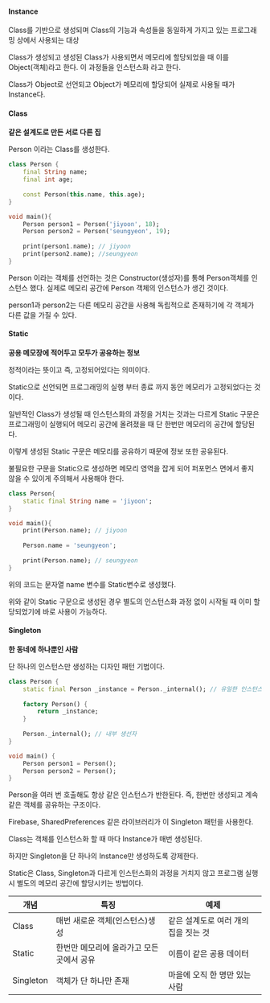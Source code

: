 #### Instance

Class를 기반으로 생성되며 Class의 기능과 속성들을 동일하게 가지고 있는 프로그래밍 상에서 사용되는 대상

Class가 생성되고 생성된 Class가 사용되면서 메모리에 할당되었을 때 이를 Object(객체)라고 한다. 이 과정들을 인스턴스화 라고 한다.

Class가 Object로 선언되고 Object가 메모리에 할당되어 실제로 사용될 때가 Instance다.

#### Class

**같은 설계도로 만든 서로 다른 집**

Person 이라는 Class를 생성한다. 

```dart
class Person {
	final String name;
	final int age;
	
	const Person(this.name, this.age);
}

void main(){
	Person person1 = Person('jiyoon', 18);
	Person person2 = Person('seungyeon', 19);
	
	print(person1.name); // jiyoon
	print(person2.name); //seungyeon
}
```

Person 이라는 객체를 선언하는 것은 Constructor(생성자)를 통해 Person객체를 인스턴스 했다. 실제로 메모리 공간에 Person 객체의 인스턴스가 생긴 것이다. 

person1과 person2는 다른 메모리 공간을 사용해 독립적으로 존재하기에 각 객체가 다른 값을 가질 수 있다. 

#### Static

**공용 메모장에 적어두고 모두가 공유하는 정보**

정적이라는 뜻이고 즉, 고정되어있다는 의미이다. 

Static으로 선언되면 프로그래밍의 실행 부터 종료 까지 동안 메모리가 고정되었다는 것이다. 

일반적인 Class가 생성될 때 인스턴스화의 과정을 거치는 것과는 다르게 Static 구문은 프로그래밍이 실행되어 메모리 공간에 올려졌을 때 단 한번만 메모리의 공간에 할당된다. 

이렇게 생성된 Static 구문은 메모리를 공유하기 때문에 정보 또한 공유된다. 

불필요한 구문을 Static으로 생성하면 메모리 영역을 잡게 되어 퍼포먼스 면에서 좋지 않을 수 있이게 주의해서 사용해야 한다. 

```dart
class Person{
	static final String name = 'jiyoon';
}

void main(){
	print(Person.name); // jiyoon
	
	Person.name = 'seungyeon';
	
	print(Person.name); // seungyeon
}
```

위의 코드는 문자열 name 변수를 Static변수로 생성했다.

위와 같이 Static 구문으로 생성된 경우 별도의 인스턴스화 과정 없이 시작될 때 이미 할당되었기에 바로 사용이 가능하다. 

#### Singleton

**한 동네에 하나뿐인 사람**

단 하나의 인스턴스만 생성하는 디자인 패턴 기법이다. 

```dart
class Person {
	static final Person _instance = Person._internal(); // 유일한 인스턴스
	
	factory Person() {
		return _instance;
	}
	
	Person._internal(); // 내부 생선자
}

void main() {
	Person person1 = Person();
	Person person2 = Person();
}
```

Person을 여러 번 호출해도 항상 같은 인스턴스가 반한된다. 즉, 한번만 생성되고 계속 같은 객체를 공유하는 구조이다. 

Firebase, SharedPreferences 같은 라이브러리가 이 Singleton 패턴을 사용한다. 

Class는 객체를 인스턴스화 할 때 마다 Instance가 매번 생성된다. 

하지만 Singleton을 단 하나의 Instance만 생성하도록 강제한다. 

Static은 Class, Singleton과 다르게 인스턴스화의 과정을 거치지 않고 프로그램 실행 시 별도의 메모리 공간에 할당시키는 방법이다. 

| 개념 | 특징 | 예제 |
| --- | --- | --- |
| Class | 매번 새로운 객체(인스턴스)생성 | 같은 설계도로 여러 개의 집을 짓는 것 |
| Static | 한번만 메모리에 올라가고 모든 곳에서 공유 | 이름이 같은 공용 데이터 |
| Singleton | 객체가 단 하나만 존재 | 마을에 오직 한 명만 있는 사람 |
